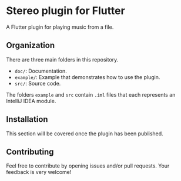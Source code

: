# Stereo plugin for Flutter

A Flutter plugin for playing music from a file.

## Organization

There are three main folders in this repository.

* `doc/`: Documentation.
* `example/`: Example that demonstrates how to use the plugin.
* `src/`: Source code.

The folders `example` and `src` contain `.iml` files that each represents an IntelliJ IDEA module.

## Installation

This section will be covered once the plugin has been published.

## Contributing

Feel free to contribute by opening issues and/or pull requests. Your feedback is very welcome!